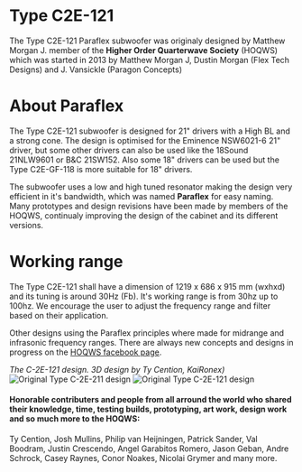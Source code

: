 # Type C2E-121
The Type C2E-121 Paraflex subwoofer was originaly designed by Matthew Morgan J. member of the **Higher Order Quarterwave Society** (HOQWS) which was started in 2013 by Matthew Morgan J, Dustin Morgan (Flex Tech Designs) and J. Vansickle (Paragon Concepts) 

# About Paraflex
The Type C2E-121 subwoofer is designed for 21" drivers with a High BL and a strong cone. The design is optimised for the Eminence NSW6021-6 21" driver, but some other drivers can also be used like the 18Sound 21NLW9601 or B&C 21SW152. Also some 18" drivers can be used but the Type C2E-GF-118 is more suitable for 18" drivers. 

The subwoofer uses a low and high tuned resonator making the design very efficient in it's bandwidth, which was named **Paraflex** for easy naming. Many prototypes and design revisions have been made by members of the HOQWS, continualy improving the design of the cabinet and its different versions. 

# Working range
The Type C2E-121 shall have a dimension of 1219 x 686 x 915 mm (wxhxd) and its tuning is around 30Hz (Fb). It's working range is from 30hz up to 100hz. We encourage the user to adjust the frequency range and filter based on their application.

Other designs using the Paraflex principles where made for midrange and infrasonic frequency ranges. There are always new concepts and designs in progress on the [HOQWS facebook page](https://www.facebook.com/groups/bassaz/). 


*The C-2E-121 design.*
*3D design by Ty Cention, KaiRonex)*
![Original Type C-2E-211 design](https://github.com/High-Order-Quarterwave-Society/TC2E-121-subwoofer/blob/main/Design/TC2E0121-3d-001.jpg)
![Original Type C-2E-121 design](https://github.com/High-Order-Quarterwave-Society/TC2E-121-subwoofer/blob/main/Design/TC2E0121-design-001.jpg)

 #### Honorable contributers and people from all arround the world who shared their knowledge, time, testing builds, prototyping, art work, design work and so much more to the HOQWS:
Ty Cention, Josh Mullins, Philip van Heijningen, Patrick Sander, Val Boodram, Justin Crescendo, Angel Garabitos Romero, Jason Geban, Andre Schrock, Casey Raynes, Conor Noakes, Nicolai Grymer and many more.
